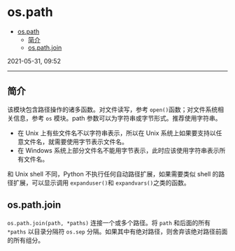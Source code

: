 # os.path

- [os.path](#ospath)
  - [简介](#简介)
  - [os.path.join](#ospathjoin)

2021-05-31, 09:52
***

## 简介

该模块包含路径操作的诸多函数。对文件读写，参考 `open()`函数；对文件系统相关信息，参考 `os` 模块。path 参数可以为字符串或字节形式。推荐使用字符串。

- 在 Unix 上有些文件名不以字符串表示，所以在 Unix 系统上如果要支持以任意文件名，就需要使用字节表示文件名。
- 在 Windows 系统上部分文件名不能用字节表示，此时应该使用字符串表示所有文件名。

和 Unix shell 不同，Python 不执行任何自动路径扩展，如果需要类似 shell 的路径扩展，可以显示调用 `expanduser()`和 `expandvars()`之类的函数。

## os.path.join

`os.path.join(path, *paths)` 连接一个或多个路径。将 `path` 和后面的所有 `*paths` 以目录分隔符 `os.sep` 分隔。如果其中有绝对路径，则舍弃该绝对路径前面的所有组分。
